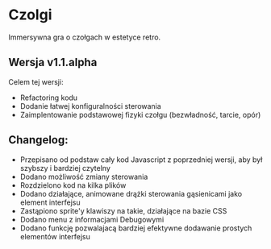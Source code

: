 # Czolgi
Immersywna gra o czołgach w estetyce retro.
## Wersja v1.1.alpha
Celem tej wersji:
- Refactoring kodu
- Dodanie łatwej konfiguralności sterowania
- Zaimplentowanie podstawowej fizyki czołgu (bezwładność, tarcie, opór)
## Changelog:
- Przepisano od podstaw cały kod Javascript z poprzedniej wersji, aby był szybszy i bardziej czytelny
- Dodano możliwość zmiany sterowania
- Rozdzielono kod na kilka plików
- Dodano działające, animowane drążki sterowania gąsienicami jako element interfejsu
- Zastąpiono sprite'y klawiszy na takie, działające na bazie CSS
- Dodano menu z informacjami Debugowymi
- Dodano funkcję pozwalajacą bardziej efektywne dodawanie prostych elementów interfejsu